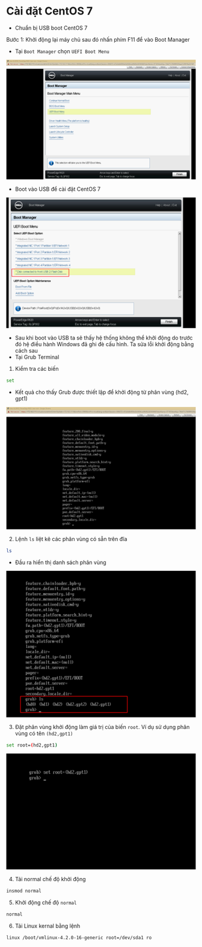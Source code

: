 # Cài đặt CentOS 7
- Chuẩn bị USB boot CentOS 7

Bước 1: Khởi động lại máy chủ sau đó nhấn phím F11 để vào Boot Manager

- Tại `Boot Manager` chọn `UEFI Boot Menu` 

![](./images/centos7-5.png)

- Boot vào USB để cài đặt CentOS 7

![](./images/centos7-6.png)

- Sau khi boot vào USB ta sẽ thấy hệ thống không thể khởi động do trước đó hệ điều hành Windows đã ghi đè cấu hình. Ta sửa lỗi khởi động bằng cách sau
- Tại Grub Terminal

1. Kiểm tra các biến

```sh
set
```

- Kết quả cho thấy Grub được thiết lập để khởi động từ phân vùng (hd2, gpt1)

![](./images/centos7-7.png)
	
2. Lệnh `ls` liệt kê các phân vùng có sẵn trên đĩa

```sh
ls
```

- Đầu ra hiển thị danh sách phân vùng

![](./images/centos7-8.png)


3. Đặt phân vùng khởi động làm giá trị của biến `root`. Ví dụ sử dụng phân vùng có tên `(hd2,gpt1)`

```sh
set root=(hd2,gpt1)
```

![](./images/centos7-9.png)

4. Tải normal chế độ khởi động
```sh
insmod normal
```

5. Khởi động chế độ `normal`
```sh
normal
```

6. Tải Linux kernal bằng lệnh

```sh
linux /boot/vmlinux-4.2.0-16-generic root=/dev/sda1 ro
```

